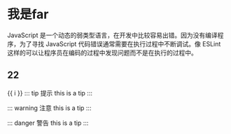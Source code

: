 # 我是far

JavaScript 是一个动态的弱类型语言，在开发中比较容易出错。因为没有编译程序，为了寻找 JavaScript 代码错误通常需要在执行过程中不断调试。像 ESLint 这样的可以让程序员在编码的过程中发现问题而不是在执行的过程中。

## 22
<span v-for="i in 3">{{ i }} </span>
<api/>
::: tip 提示
this is a tip
:::

::: warning 注意
this is a tip
:::

::: danger 警告
this is a tip
:::